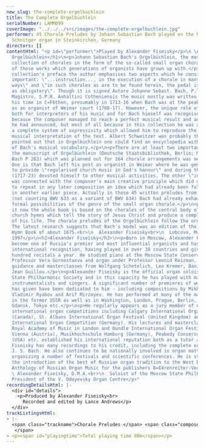 ```yaml
---
new_slug: the-complete-orgelbuchlein
title: The Complete Orgelbüchlein
serialNumber: LAMM099
coverImage: "../../../src/images/the-complete-orgelbuchlein.jpg"
performer: 45 Chorale Preludes by Johann Sebastian Bach played on the historic Arp
  Schnitger organ in Steinkirchen, Germany
directors: []
contentHtml: "<p id=\"performer\">Played by Alexander Fiseisky</p>\n \n<h1>The Complete
  Orgelbüchlein</h1>\n<p>Johann Sebastian Bach's Orgelbüchlein, the most significant
  collection of chorales in the form of the so-called small organ chorale, is one
  of those works which generations of organists have grown up with.</p>\n<p>In the
  collection's preface the author emphasises two aspects which he considered to be
  important: \"...instruction..., in the execution of a chorale in many different
  ways\" and \"in such chorales as are to be found herein, the pedal is to be treated
  as obligatory\". Though it is signed Autore Johanne Sebast. Bach, P.T. Capellae
  Magistro, S.P.R. Anhaltini Cotheniensis the music mostly was written earlier than
  his time in C=F6then, presumably in 1713-16 when Bach was at the peak of his career
  as an organist of Weimar court (1708-17). However, the unique role of this cycle
  both for interpreters of his music and for Bach himself was recognised not only
  because the composer managed to reach a perfect musical result and achieve the aims
  he had announced, but most of all because in this collection he was able to create
  a complete system of expressivity which allowed him to reproduce the concentrated
  musical interpretation of the text. Albert Schweitzer was probably the first who
  pointed out that in Orgelbüchlein one could find an encyclopedia with the motifs
  of Bach's musical vocabulary.</p>\n<p>There are at least two important reasons why
  the manuscript of Orgelbüchlein (Deutsche Staatsbibliothek, Berlin; Mus. ms. autogr.
  Bach P 283) which was planned out for 164 chorale arrangements was never finished.
  One is that Bach left his post as organist in Weimar where he was generally required
  to provide \"regularised church music in God's honour\" and during the next period
  (1717-23) devoted himself to other musical activities. The other \"inner\" reason
  was connected with the composer's main creative principle which did not allow him
  to repeat in any later composition an idea which had already been fully realised
  in another earlier piece. Actually in those 45 written preludes from Orgelbüchlein
  (not counting BWV 633 as a variant of BWV 634) Bach had already exhausted the fundamental
  formal possibilities of the genre of the small organ chorale.</p>\n<p>As we have
  it now the whole book is based on the chorales of the central body of Protestant
  church hymns which tell the story of Jesus Christ and produce a complete picture
  of his life. The chorale preludes of the Orgelbüchlein follow the order of the hymnal.
  The latest research suggests that Bach's model was an edition of the Thuringian
  Hymn Book of about 1675.<br>\n  Alexander Fiseisky<br>\n  Lobcovo, Moscow, July
  1997</p>\n<h2>Alexander Fiseisky</h2>\n<p>Born in Moscow, Alexander Fiseisky has
  become one of Russia's premier and most influential organists and has gained strong
  international recognition, having played in over 30 countries and giving about a
  hundred recitals a year. He studied piano at the Moscow State Conservatoire under
  Professor Vera Gornostaeva and organ under Professor Leonid Roizman. He had further
  guidance and masterclasses from Wolfgang Schetelich, Leo Kremer, Daniel Roth and
  Jean Guillou.</p>\n<p>Alexander Fiseisky is the official organ soloist of the Moscow
  State Philharmonic Society and in this capacity he has played with many orchestras,
  instrumentalists and singers. A significant number of premieres of works that he
  has given have been dedicated to him - including compositions by Mikhail Kollontay,
  Vladimir Ryabov and Arif Mirzoyev. He has performed at many of the major festivals
  in the former USSR as well as in Washington, London, Prague, Berlin, Vienna, Copenhagen,
  Gdansk, Tokyo etc.</p>\n<p>He regularly appears as a jury member of national and
  international organ competitions including Calgary International Organ Festival
  (Canada), St. Albans International Organ Festival (United Kingdom) and Gelsenkirchen
  International Organ Competition (Germany). His lectures and masterclasses at the
  Royal Academy of Music in London and Oundle International Organ Festival (UK), Musikhochschule
  Vienna (Austria), Musikhochschule Hamburg (Germany), Peabody Conservatoire in Baltimore
  (USA) etc. established his international reputation both as a tutor and musicologist.</p>\n<p>Alexander
  Fiseisky has many recordings to his credit, including the complete organ works of
  J. S. Bach. He also continues to be nationally involved in organ matters in Russia,
  organizing a number of festivals and scientific conferences. He is strongly advocating
  the introduction of the best of Russian organ tradition to the West by editing an
  Anthology of Russian Organ Music for the publishers B=E4renreiter-Verlag (8217-8219).<br>\n
  \ Alexander Fiseisky, D.M.A.<br>\n  Soloist of the Moscow State Philharmonic Society
  President of the V. Odoyevsky Organ Centre</p>"
recordingDetailsHtml: |-
  <div id="details">
    <p>Produced by Alexander Fiseisky<br>
      Recorded and edited by Lance Andrews</p>
  </div>
trackListingsHtml:
- |-
  <span class="trackname">Chorale Preludes </span> <span class="composer">Johann Sebastian Bach/span&gt;<br>
   </span>
- <p><span id="playingtime">Total playing time 80m</span></p>
---
```


